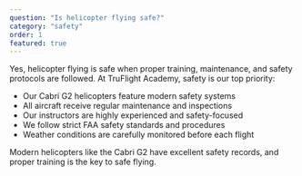 ```yaml
---
question: "Is helicopter flying safe?"
category: "safety"
order: 1
featured: true
---
```


Yes, helicopter flying is safe when proper training, maintenance, and safety protocols are followed. At TruFlight Academy, safety is our top priority:

- Our Cabri G2 helicopters feature modern safety systems
- All aircraft receive regular maintenance and inspections
- Our instructors are highly experienced and safety-focused
- We follow strict FAA safety standards and procedures
- Weather conditions are carefully monitored before each flight

Modern helicopters like the Cabri G2 have excellent safety records, and proper training is the key to safe flying.

